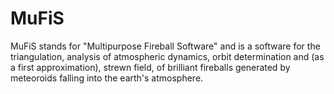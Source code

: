 # MuFiS
MuFiS stands for "Multipurpose Fireball Software" and is a software for the triangulation, analysis of atmospheric dynamics, orbit determination and (as a first approximation), strewn field, of brilliant fireballs generated by meteoroids falling into the earth's atmosphere.
